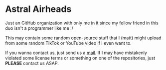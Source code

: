 # Astral Airheads

Just an GitHub organization with only me in it since my fellow friend in this duo isn't a programmer like me :/

This may contain some random open-source stuff that I (matt) might upload from some random TikTok or YouTube video if I even want to.

If you wanna contact us, just send us a [mail](mailto:astralairheads@gmail.com). If I may have mistakenly violated some license terms or something
on one of the repositories, just **PLEASE** contact us ASAP.
